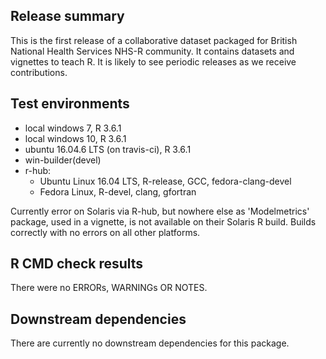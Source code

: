 ## Release summary
This is the first release of a collaborative dataset packaged for British National Health Services NHS-R community. It contains datasets and vignettes to teach R.  It is likely to see periodic releases as we receive contributions.

## Test environments
* local windows 7, R 3.6.1
* local windows 10, R 3.6.1
* ubuntu 16.04.6 LTS (on travis-ci), R 3.6.1
* win-builder(devel)
* r-hub:
  * Ubuntu Linux 16.04 LTS, R-release, GCC, fedora-clang-devel
  * Fedora Linux, R-devel, clang, gfortran
  
Currently error on Solaris via R-hub, but nowhere else as 'Modelmetrics' package, used in a vignette, is not available on their Solaris R build. Builds correctly with no errors on all other platforms.

## R CMD check results
There were no ERRORs, WARNINGs OR NOTES.

## Downstream dependencies
There are currently no downstream dependencies for this package.
